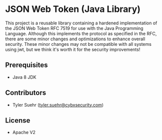 # JSON Web Token (Java Library)

This project is a reusable library containing a hardened implementation of 
the JSON Web Token RFC 7519 for use with the Java Programming Language. Although 
this implements the protocol as specified in the RFC, there are some minor 
changes and optimizations to enhance overall security. These minor changes
may not be compatible with all systems using jwt, but we think it's worth
it for the security improvements!

## Prerequisites
- Java 8 JDK

## Contributors
- Tyler Suehr (tyler.suehr@cybxsecurity.com)

## License
- Apache V2

